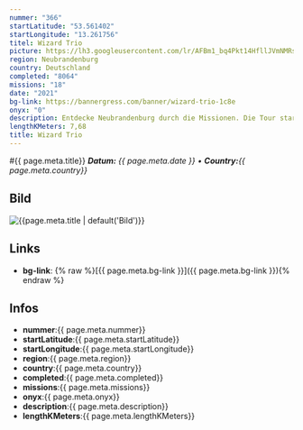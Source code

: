 ```yaml
---
nummer: "366"
startLatitude: "53.561402"
startLongitude: "13.261756"
titel: Wizard Trio
picture: https://lh3.googleusercontent.com/lr/AFBm1_bq4Pkt14HfllJVmNMRsDa23sS_U4Vrq3c_X5_rDmYsoVGd6_ynZeA2aQL41JkABWBTDrNr8HQP3x9rkmcSRBlmxW4-GmmajC3_5pZf-lhjA1Q8szGFbxq13QZcXDEJIdSnQHQoeZQ2aRAwExjS0pIxX_k5_NIQlIygD7WuE1SuTbKsFqTRzAKF0qf5e2ggtG9A5w-nmZXMtwQjwHoqXIIc0DyDR9E7Em0E-RNsZLuA9Ay7jCA6dv1gLjTqvz-w7mbIH5s123HilYVy-DFUzF_sOBnl5F1NjPZM_g587lIv3w77maFEDfbkHQ7pSHLEZZ77ZenrvYj2Vt2brqfZTUvDw9car3cORbTEPZwbkCikcgXCNtySmALC47_-sNhmhcGNaTgCW83iBrCUGwSZcLxRz_GT2_dNZMEE9JwK6CBQiO6REKGnbPEdUVAupZwPrC_zXZRdktRwmvkzyGHMvKRrneNJHPMYI6Z5V_pxOYwKCAitrjYCBdj0h3LCTUp69YRyan6Lt0171g2sIZbFc9VJRaXRy0KaT58t3nAZ68WAqTnhmi8em7hUG2XavYYGEXmy1aY3gs_JrSzaAjBTNQ0p7EKqq5t95lqnolU9oFOmE4UWQ5liQKtjxXYfRICr7z9KV7BnIbBEpItp1Cas-Q_SkvfK0AHSmsaTAnLLANrncsF3we-M0AYQQb4xbtUl514e4wDgLlwoaaRlt3iClk_VTZ0XNdkRXyiyvkXkdv-8YD_m5R0QyYg_q34LUXslftwWYdazruRO9Odoznoi8oiGqnXmBG84dv9qE4nHVZT1SDyKcI6dtJzUEedspibWw3MxSnn0at3jWy_OpU63SaepvPYbfaU
region: Neubrandenburg
country: Deutschland
completed: "8064"
missions: "18"
date: "2021"
bg-link: https://bannergress.com/banner/wizard-trio-1c8e
onyx: "0"
description: Entdecke Neubrandenburg durch die Missionen. Die Tour startet am Bahnhof und endet am Rathaus.
lengthKMeters: 7,68
title: Wizard Trio
---
```


#{{ page.meta.title}}
_**Datum:** {{ page.meta.date }} • **Country:**{{ page.meta.country}}_

## Bild
![{{page.meta.title | default('Bild')}}]({{page.meta.picture}})

## Links
- **bg-link**: {% raw %}[{{ page.meta.bg-link }}]({{ page.meta.bg-link }}){% endraw %}

## Infos
- **nummer**:{{ page.meta.nummer}}
- **startLatitude**:{{ page.meta.startLatitude}}
- **startLongitude**:{{ page.meta.startLongitude}}
- **region**:{{ page.meta.region}}
- **country**:{{ page.meta.country}}
- **completed**:{{ page.meta.completed}}
- **missions**:{{ page.meta.missions}}
- **onyx**:{{ page.meta.onyx}}
- **description**:{{ page.meta.description}}
- **lengthKMeters**:{{ page.meta.lengthKMeters}}

